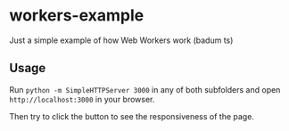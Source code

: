 # workers-example
Just a simple example of how Web Workers work (badum ts) 

Usage
-----

Run `python -m SimpleHTTPServer 3000` in any of both subfolders and open `http://localhost:3000` in your browser. 

Then try to click the button to see the responsiveness of the page.
